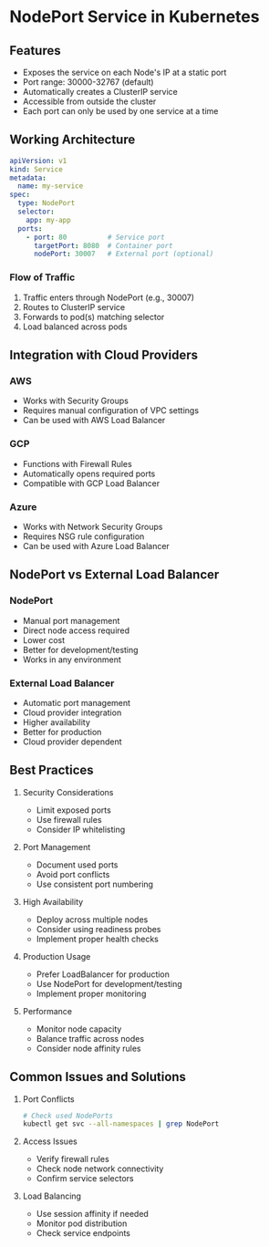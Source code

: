 # NodePort Service in Kubernetes

## Features
- Exposes the service on each Node's IP at a static port
- Port range: 30000-32767 (default)
- Automatically creates a ClusterIP service
- Accessible from outside the cluster
- Each port can only be used by one service at a time

## Working Architecture
```yaml
apiVersion: v1
kind: Service
metadata:
  name: my-service
spec:
  type: NodePort
  selector:
    app: my-app
  ports:
    - port: 80          # Service port
      targetPort: 8080  # Container port
      nodePort: 30007   # External port (optional)
```

### Flow of Traffic
1. Traffic enters through NodePort (e.g., 30007)
2. Routes to ClusterIP service
3. Forwards to pod(s) matching selector
4. Load balanced across pods

## Integration with Cloud Providers

### AWS
- Works with Security Groups
- Requires manual configuration of VPC settings
- Can be used with AWS Load Balancer

### GCP
- Functions with Firewall Rules
- Automatically opens required ports
- Compatible with GCP Load Balancer

### Azure
- Works with Network Security Groups
- Requires NSG rule configuration
- Can be used with Azure Load Balancer

## NodePort vs External Load Balancer

### NodePort
- Manual port management
- Direct node access required
- Lower cost
- Better for development/testing
- Works in any environment

### External Load Balancer
- Automatic port management
- Cloud provider integration
- Higher availability
- Better for production
- Cloud provider dependent

## Best Practices

1. Security Considerations
   - Limit exposed ports
   - Use firewall rules
   - Consider IP whitelisting

2. Port Management
   - Document used ports
   - Avoid port conflicts
   - Use consistent port numbering

3. High Availability
   - Deploy across multiple nodes
   - Consider using readiness probes
   - Implement proper health checks

4. Production Usage
   - Prefer LoadBalancer for production
   - Use NodePort for development/testing
   - Implement proper monitoring

5. Performance
   - Monitor node capacity
   - Balance traffic across nodes
   - Consider node affinity rules

## Common Issues and Solutions

1. Port Conflicts
   ```bash
   # Check used NodePorts
   kubectl get svc --all-namespaces | grep NodePort
   ```

2. Access Issues
   - Verify firewall rules
   - Check node network connectivity
   - Confirm service selectors

3. Load Balancing
   - Use session affinity if needed
   - Monitor pod distribution
   - Check service endpoints
